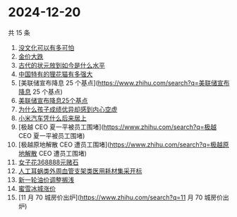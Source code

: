 # 2024-12-20

共 15 条

<!-- BEGIN ZHIHUSEARCH -->
<!-- 最后更新时间 Fri Dec 20 2024 17:13:46 GMT+0800 (China Standard Time) -->
1. [没文化可以有多可怕](https://www.zhihu.com/search?q=没文化可以有多可怕)
1. [金价大跌](https://www.zhihu.com/search?q=金价大跌)
1. [古代的状元放到如今是什么水平](https://www.zhihu.com/search?q=古代的状元放到如今是什么水平)
1. [中国特有的狸花猫有多强大](https://www.zhihu.com/search?q=中国特有的狸花猫有多强大)
1. [美联储宣布降息 25 个基点](https://www.zhihu.com/search?q=美联储宣布降息 25 个基点)
1. [美联储宣布降息25个基点](https://www.zhihu.com/search?q=美联储宣布降息25个基点)
1. [为什么孩子成绩优异却感到内心空虚](https://www.zhihu.com/search?q=为什么孩子成绩优异却感到内心空虚)
1. [小米汽车凭什么后来居上](https://www.zhihu.com/search?q=小米汽车凭什么后来居上)
1. [极越 CEO 夏一平被员工围堵](https://www.zhihu.com/search?q=极越 CEO 夏一平被员工围堵)
1. [极越原地解散 CEO 遭员工围堵](https://www.zhihu.com/search?q=极越原地解散 CEO 遭员工围堵)
1. [女子花368888元赌石](https://www.zhihu.com/search?q=女子花368888元赌石)
1. [人工耳蜗类外周血管支架类医用耗材集采开标](https://www.zhihu.com/search?q=人工耳蜗类外周血管支架类医用耗材集采开标)
1. [新一轮油价调整搁浅](https://www.zhihu.com/search?q=新一轮油价调整搁浅)
1. [蜜雪冰城涨价](https://www.zhihu.com/search?q=蜜雪冰城涨价)
1. [11 月 70 城房价出炉](https://www.zhihu.com/search?q=11 月 70 城房价出炉)
<!-- END ZHIHUSEARCH -->
